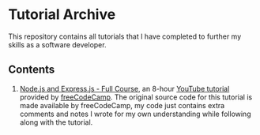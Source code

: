 # Tutorial Archive
This repository contains all tutorials that I have completed to further my skills as a software developer. 
## Contents
1. [Node.js and Express.js - Full Course](https://github.com/rtasalem/tutorial-archive/tree/main/freeCodeCamp-nodejs-tutorial), an 8-hour [YouTube tutorial](https://youtu.be/Oe421EPjeBE?si=Vm3B6BOYkkxuUst8) provided by [freeCodeCamp](https://www.freecodecamp.org/). The original source code for this tutorial is made available by freeCodeCamp, my code just contains extra comments and notes I wrote for my own understanding while following along with the tutorial.
